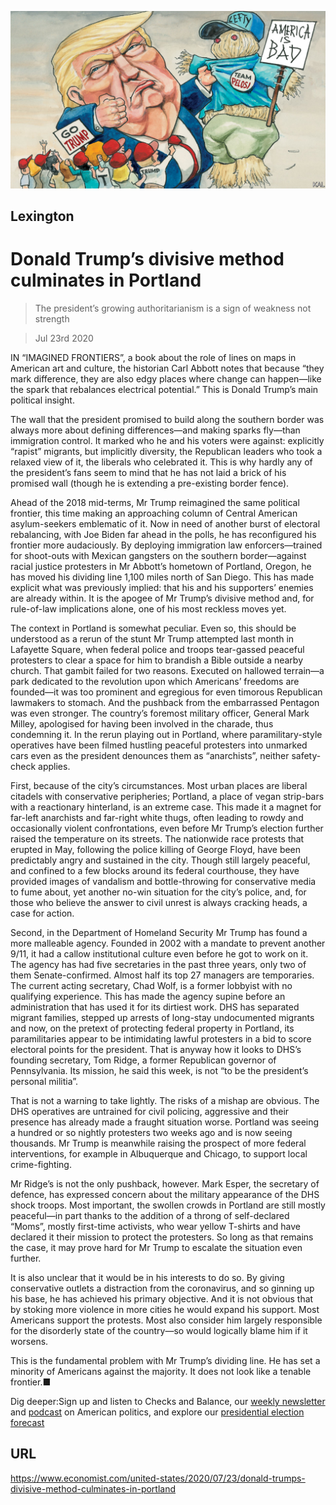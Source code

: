 ![](./images/20200725_USD000_0.jpg)

## Lexington

# Donald Trump’s divisive method culminates in Portland

> The president’s growing authoritarianism is a sign of weakness not strength

> Jul 23rd 2020

IN “IMAGINED FRONTIERS”, a book about the role of lines on maps in American art and culture, the historian Carl Abbott notes that because “they mark difference, they are also edgy places where change can happen—like the spark that rebalances electrical potential.” This is Donald Trump’s main political insight.

The wall that the president promised to build along the southern border was always more about defining differences—and making sparks fly—than immigration control. It marked who he and his voters were against: explicitly “rapist” migrants, but implicitly diversity, the Republican leaders who took a relaxed view of it, the liberals who celebrated it. This is why hardly any of the president’s fans seem to mind that he has not laid a brick of his promised wall (though he is extending a pre-existing border fence).

Ahead of the 2018 mid-terms, Mr Trump reimagined the same political frontier, this time making an approaching column of Central American asylum-seekers emblematic of it. Now in need of another burst of electoral rebalancing, with Joe Biden far ahead in the polls, he has reconfigured his frontier more audaciously. By deploying immigration law enforcers—trained for shoot-outs with Mexican gangsters on the southern border—against racial justice protesters in Mr Abbott’s hometown of Portland, Oregon, he has moved his dividing line 1,100 miles north of San Diego. This has made explicit what was previously implied: that his and his supporters’ enemies are already within. It is the apogee of Mr Trump’s divisive method and, for rule-of-law implications alone, one of his most reckless moves yet.

The context in Portland is somewhat peculiar. Even so, this should be understood as a rerun of the stunt Mr Trump attempted last month in Lafayette Square, when federal police and troops tear-gassed peaceful protesters to clear a space for him to brandish a Bible outside a nearby church. That gambit failed for two reasons. Executed on hallowed terrain—a park dedicated to the revolution upon which Americans’ freedoms are founded—it was too prominent and egregious for even timorous Republican lawmakers to stomach. And the pushback from the embarrassed Pentagon was even stronger. The country’s foremost military officer, General Mark Milley, apologised for having been involved in the charade, thus condemning it. In the rerun playing out in Portland, where paramilitary-style operatives have been filmed hustling peaceful protesters into unmarked cars even as the president denounces them as “anarchists”, neither safety-check applies.



First, because of the city’s circumstances. Most urban places are liberal citadels with conservative peripheries; Portland, a place of vegan strip-bars with a reactionary hinterland, is an extreme case. This made it a magnet for far-left anarchists and far-right white thugs, often leading to rowdy and occasionally violent confrontations, even before Mr Trump’s election further raised the temperature on its streets. The nationwide race protests that erupted in May, following the police killing of George Floyd, have been predictably angry and sustained in the city. Though still largely peaceful, and confined to a few blocks around its federal courthouse, they have provided images of vandalism and bottle-throwing for conservative media to fume about, yet another no-win situation for the city’s police, and, for those who believe the answer to civil unrest is always cracking heads, a case for action.

Second, in the Department of Homeland Security Mr Trump has found a more malleable agency. Founded in 2002 with a mandate to prevent another 9/11, it had a callow institutional culture even before he got to work on it. The agency has had five secretaries in the past three years, only two of them Senate-confirmed. Almost half its top 27 managers are temporaries. The current acting secretary, Chad Wolf, is a former lobbyist with no qualifying experience. This has made the agency supine before an administration that has used it for its dirtiest work. DHS has separated migrant families, stepped up arrests of long-stay undocumented migrants and now, on the pretext of protecting federal property in Portland, its paramilitaries appear to be intimidating lawful protesters in a bid to score electoral points for the president. That is anyway how it looks to DHS’s founding secretary, Tom Ridge, a former Republican governor of Pennsylvania. Its mission, he said this week, is not “to be the president’s personal militia”.

That is not a warning to take lightly. The risks of a mishap are obvious. The DHS operatives are untrained for civil policing, aggressive and their presence has already made a fraught situation worse. Portland was seeing a hundred or so nightly protesters two weeks ago and is now seeing thousands. Mr Trump is meanwhile raising the prospect of more federal interventions, for example in Albuquerque and Chicago, to support local crime-fighting.

Mr Ridge’s is not the only pushback, however. Mark Esper, the secretary of defence, has expressed concern about the military appearance of the DHS shock troops. Most important, the swollen crowds in Portland are still mostly peaceful—in part thanks to the addition of a throng of self-declared “Moms”, mostly first-time activists, who wear yellow T-shirts and have declared it their mission to protect the protesters. So long as that remains the case, it may prove hard for Mr Trump to escalate the situation even further.

It is also unclear that it would be in his interests to do so. By giving conservative outlets a distraction from the coronavirus, and so ginning up his base, he has achieved his primary objective. And it is not obvious that by stoking more violence in more cities he would expand his support. Most Americans support the protests. Most also consider him largely responsible for the disorderly state of the country—so would logically blame him if it worsens.

This is the fundamental problem with Mr Trump’s dividing line. He has set a minority of Americans against the majority. It does not look like a tenable frontier.■

Dig deeper:Sign up and listen to Checks and Balance, our [weekly newsletter](https://www.economist.com//checksandbalance/) and [podcast](https://www.economist.com//podcasts/2020/07/24/checks-and-balance-our-weekly-podcast-on-american-politics) on American politics, and explore our [presidential election forecast](https://www.economist.com/https://projects.economist.com/us-2020-forecast/president)

## URL

https://www.economist.com/united-states/2020/07/23/donald-trumps-divisive-method-culminates-in-portland

